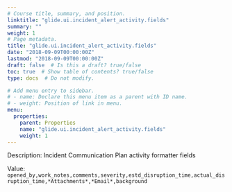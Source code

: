 ```yaml
---
# Course title, summary, and position.
linktitle: "glide.ui.incident_alert_activity.fields"
summary: ""
weight: 1
# Page metadata.
title: "glide.ui.incident_alert_activity.fields"
date: "2018-09-09T00:00:00Z"
lastmod: "2018-09-09T00:00:00Z"
draft: false  # Is this a draft? true/false
toc: true  # Show table of contents? true/false
type: docs  # Do not modify.

# Add menu entry to sidebar.
# - name: Declare this menu item as a parent with ID name.
# - weight: Position of link in menu.
menu:
  properties:
    parent: Properties
    name: "glide.ui.incident_alert_activity.fields"
    weight: 1
---
```


Description: Incident Communication Plan activity formatter fields


Value: `opened_by,work_notes,comments,severity,estd_disruption_time,actual_disruption_time,*Attachments*,*Email*,background`